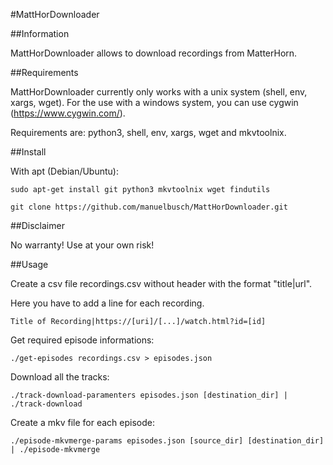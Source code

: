 #MattHorDownloader

##Information

MattHorDownloader allows to download recordings from MatterHorn.

##Requirements

MattHorDownloader currently only works with a unix system (shell, env, xargs, wget). For the use with a windows system, you can use cygwin (https://www.cygwin.com/).

Requirements are: python3, shell, env, xargs, wget and mkvtoolnix.

##Install

With apt (Debian/Ubuntu):

```
sudo apt-get install git python3 mkvtoolnix wget findutils

git clone https://github.com/manuelbusch/MattHorDownloader.git
```
##Disclaimer

No warranty! Use at your own risk!

##Usage

Create a csv file recordings.csv without header with the format "title|url".

Here you have to add a line for each recording.
```
Title of Recording|https://[uri]/[...]/watch.html?id=[id]
```
Get required episode informations:
```
./get-episodes recordings.csv > episodes.json
```
Download all the tracks:
```
./track-download-paramenters episodes.json [destination_dir] | ./track-download
```
Create a mkv file for each episode:
```
./episode-mkvmerge-params episodes.json [source_dir] [destination_dir] | ./episode-mkvmerge
```
